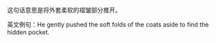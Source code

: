 这句话意思是将外套柔软的褶皱部分推开。

英文例句：He gently pushed the soft folds of the coats aside to find the hidden pocket.